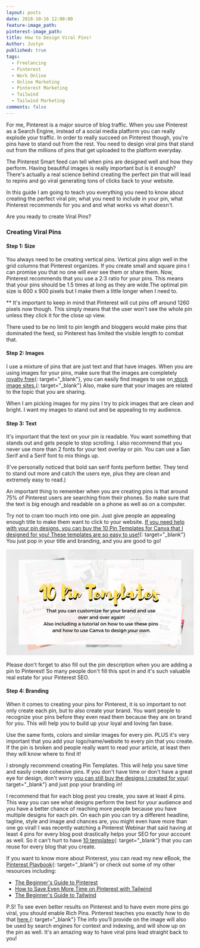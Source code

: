 ```yaml
---
layout: posts
date: 2018-10-16 12:00:00
feature-image_path:
pinterest-image_path:
title: How to Design Viral Pins!
Author: Justyn
published: true
tags:
  - Freelancing
  - Pinterest
  - Work Online
  - Online Marketing
  - Pinterest Marketing
  - Tailwind
  - Tailwind Marketing
comments: false
---
```


For me, Pinterest is a major source of blog traffic. When you use Pinterest as a Search Engine, instead of a social media platform you can really explode your traffic. In order to really succeed on Pinterest though, you're pins have to stand out from the rest. You need to design viral pins that stand out from the millions of pins that get uploaded to the platform everyday.&nbsp;

The Pinterest Smart feed can tell when pins are designed well and how they perform. Having beautiful images is really important but is it enough? There's actually a real science behind creating the perfect pin that will lead to repins and go viral generating tons of clicks back to your website.&nbsp;

In this guide I am going to teach you everything you need to know about creating the perfect viral pin; what you need to include in your pin, what Pinterest recommends for you and and what works vs what doesn't.&nbsp;

Are you ready to create Viral Pins?

### Creating Viral Pins

#### Step 1: Size

You always need to be creating vertical pins. Vertical pins align well in the grid columns that Pinterest organizes. If you create small and square pins I can promise you that no one will ever see them or share them. Now, Pinterest recommends that you use a 2:3 ratio for your pins. This means that your pins should be 1.5 times at long as they are wide.The optimal pin size is 600 x 900 pixels but I make them a little longer when I need to.

\*\* It's important to keep in mind that Pinterest will cut pins off around 1260 pixels now though. This simply means that the user won't see the whole pin unless they click it for the close up view.

There used to be no limit to pin length and bloggers would make pins that dominated the feed, so Pinterest has limited the visible length to combat that.

#### Step 2: Images

I use a mixture of pins that are just text and that have images. When you are using images for your pins, make sure that the images are completely [royalty free](https://unsplash.com/){: target="_blank"}, you can easily find images to use on[ stock image sites.](https://unsplash.com/){: target="_blank"} Also, make sure that your images are related to the topic that you are sharing.

When I am picking images for my pins I try to pick images that are clean and bright. I want my images to stand out and be appealing to my audience.&nbsp;

#### Step 3: Text

It's important that the text on your pin is readable. You want something that stands out and gets people to stop scrolling. I also recommend that you never use more than 2 fonts for your text overlay or pin. You can use a San Serif and a Serif font to mix things up.&nbsp;

(I've personally noticed that bold san serif fonts perform better. They tend to stand out more and catch the users eye, plus they are clean and extremely easy to read.)

An important thing to remember when you are creating pins is that around 75% of Pinterest users are searching from their phones. So make sure that the text is big enough and readable on a phone as well as on a computer.&nbsp;

Try not to cram too much into one pin. Just give people an appealing enough title to make them want to click to your website. [If you need help with your pin designs, you can buy the 10 Pin Templates for Canva that I designed for you! These templates are so easy to use!](https://justynjen.teachable.com/p/pinterest-playbook){: target="_blank"} You just pop in your title and branding, and you are good to go!&nbsp;

![](/uploads/pin-template-bonus-pack-1.png)

Please don't forget to also fill out the pin description when you are adding a pin to Pinterest! So many people don't fill this spot in and it's such valuable real estate for your Pinterest SEO.&nbsp;

#### Step 4: Branding

When it comes to creating your pins for Pinterest, it is so important to not only create each pin, but to also create your brand. You want people to recognize your pins before they even read them because they are on brand for you. This will help you to build up your loyal and loving fan base.&nbsp;

Use the same fonts, colors and similar images for every pin. PLUS it's very important that you add your logo/name/website to every pin that you create. If the pin is broken and people really want to read your article, at least then they will know where to find it!&nbsp;

I strongly recommend creating Pin Templates. This will help you save time and easily create cohesive pins. If you don't have time or don't have a great eye for design, don't worry [you can still buy the designs I created for you](https://justynjen.teachable.com/p/pinterest-playbook){: target="_blank"} and just pop your branding in!&nbsp;&nbsp;

I recommend that for each blog post you create, you save at least 4 pins. This way you can see what designs perform the best for your audience and you have a better chance of reaching more people because you have multiple designs for each pin. On each pin you can try a different headline, tagline, style and image and chances are, you might even have more than one go viral! I was recently watching a Pinterest Webinar that said having at least 4 pins for every blog post drastically helps your SEO for your account as well. So it can't hurt to have [10 templates](https://justynjen.teachable.com/p/pinterest-playbook){: target="_blank"} that you can reuse for every blog that you create.

If you want to know more about Pinterest, you can read my new eBook, the [Pinterest Playbook](https://justynjen.teachable.com/p/pinterest-playbook){: target="_blank"} or check out some of my other resources including:

* [The Beginner's Guide to Pinterest](/a-beginners-guide-to-pinterest/)
* [How to Save Even More Time on Pinterest with Tailwind](/8-ways-to-save-even-more-time-with-tailwind/)
* [The Beginner's Guide to Tailwind](/the-beginners-guide-to-tailwind/)

P.S! To see even better results on Pinterest and to have even more pins go viral, you should enable Rich Pins. Pinterest teaches you exactly how to do that [here.](https://developers.pinterest.com/docs/rich-pins/overview/?){: target="_blank"}&nbsp;The info you’ll provide on the image will also be used by search engines for context and indexing, and will show up on the pin as well. It's an amazing way to have viral pins lead straight back to you!&nbsp;